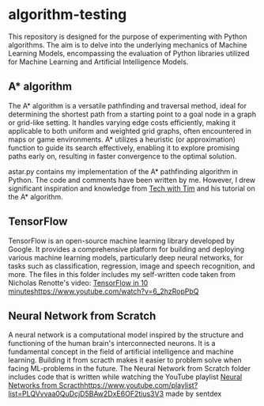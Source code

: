 # algorithm-testing
This repository is designed for the purpose of experimenting with Python algorithms. The aim is to delve into the underlying mechanics of Machine Learning Models, encompassing the evaluation of Python libraries utilized for Machine Learning and Artificial Intelligence Models.

## A* algorithm 
The A* algorithm is a versatile pathfinding and traversal method, ideal for determining the shortest path from a starting point to a goal node in a graph or grid-like setting. It handles varying edge costs efficiently, making it applicable to both uniform and weighted grid graphs, often encountered in maps or game environments. A* utilizes a heuristic (or approximation) function to guide its search effectively, enabling it to explore promising paths early on, resulting in faster convergence to the optimal solution.

astar.py contains my implementation of the A* pathfinding algorithm in Python. The code and comments have been written by me. However, I drew significant inspiration and knowledge from [Tech with Tim](https://www.youtube.com/channel/UC4JX40jDee_tINbkjycV4Sg) and his tutorial on the A* algorithm.


## TensorFlow
TensorFlow is an open-source machine learning library developed by Google. It provides a comprehensive platform for building and deploying various machine learning models, particularly deep neural networks, for tasks such as classification, regression, image and speech recognition, and more. The files in this folder includes my self-written code taken from Nicholas Renotte's video: [TensorFlow in 10 minutes](https://www.youtube.com/watch?v=6_2hzRopPbQ)https://www.youtube.com/watch?v=6_2hzRopPbQ

## Neural Network from Scratch
A neural network is a computational model inspired by the structure and functioning of the human brain's interconnected neurons. It is a fundamental concept in the field of artificial intelligence and machine learning. Building it from scracth makes it easier to problem solve when facing ML-problems in the future. The Neural Network from Scratch folder includes code that is written while watching the YouTube playlist [Neural Networks from Scracth](https://www.youtube.com/playlist?list=PLQVvvaa0QuDcjD5BAw2DxE6OF2tius3V3)https://www.youtube.com/playlist?list=PLQVvvaa0QuDcjD5BAw2DxE6OF2tius3V3 made by sentdex
